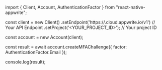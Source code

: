 import { Client, Account, AuthenticationFactor } from "react-native-appwrite";

const client = new Client()
    .setEndpoint('https://<REGION>.cloud.appwrite.io/v1') // Your API Endpoint
    .setProject('<YOUR_PROJECT_ID>'); // Your project ID

const account = new Account(client);

const result = await account.createMFAChallenge({
    factor: AuthenticationFactor.Email
});

console.log(result);
